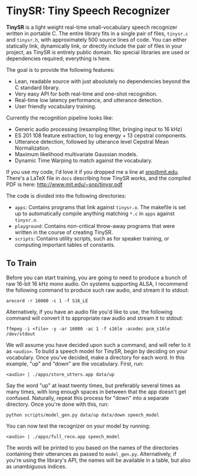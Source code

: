 TinySR: Tiny Speech Recognizer
==============================

**TinySR** is a light weight real-time small-vocabulary speech recognizer written in portable C.
The entire library fits in a single pair of files, `tinysr.c` and `tinysr.h`, with approximately 500 source lines of code.
You can either statically link, dynamically link, or directly include the pair of files in your project, as TinySR is entirely public domain.
No special libraries are used or dependencies required; everything is here.

The goal is to provide the following features:
* Lean, readable source with just absolutely no dependencies beyond the C standard library.
* Very easy API for both real-time and one-shot recognition.
* Real-time low latency performance, and utterance detection.
* User friendly vocabulary training.

Currently the recognition pipeline looks like:
* Generic audio processing (resampling filter, bringing input to 16 kHz)
* ES 201 108 feature extraction, to log energy + 13 cepstral components.
* Utterance detection, followed by utterance level Cepstral Mean Normalization.
* Maximum likelihood multivariate Gaussian models.
* Dynamic Time Warping to match against the vocabulary.

If you use my code, I'd love it if you dropped me a line at <snp@mit.edu>.
There's a LaTeX file in `docs` describing how TinySR works, and the compiled PDF is here: http://www.mit.edu/~snp/tinysr.pdf

The code is divided into the following directories:
* `apps`: Contains programs that link against `tinysr.o`. The makefile is set up to automatically compile anything matching `*.c` in `apps` against `tinysr.o`.
* `playground`: Contains non-critical throw-away programs that were written in the course of creating TinySR.
* `scripts`: Contains utility scripts, such as for speaker training, or computing important tables of constants.

To Train
--------

Before you can start training, you are going to need to produce a bunch of raw 16-bit 16 kHz mono audio.
On systems supporting ALSA, I recommend the following command to produce such raw audio, and stream it to stdout:

	arecord -r 16000 -c 1 -f S16_LE

Alternatively, if you have an audio file you'd like to use, the following command will convert it to appropriate raw audio and stream it to stdout:

	ffmpeg -i <file> -y -ar 16000 -ac 1 -f s16le -acodec pcm_s16le /dev/stdout

We will assume you have decided upon such a command, and will refer to it as `<audio>`.
To build a speech model for TinySR, begin by deciding on your vocabulary.
Once you've decided, make a directory for each word.
In this example, "up" and "down" are the vocabulary.
First, run:

	<audio> | ./apps/store_utters.app data/up

Say the word "up" at least twenty times, but preferably several times as many times, with long enough spaces in between that the app doesn't get confused.
Naturally, repeat this process for "down" into a separate directory.
Once you're done with this, run:

	python scripts/model_gen.py data/up data/down speech_model

You can now test the recognizer on your model by running:

	<audio> | ./apps/full_reco.app speech_model

The words will be printed to you based on the names of the directories containing their utterances as passed to `model_gen.py`.
Alternatively, if you're using the library's API, the names will be available in a table, but also as unambiguous indices.

